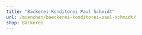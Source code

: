 ```yaml
---
title: "Bäckerei-Konditorei Paul Schmidt"
url: /muenchen/baeckerei-konditorei-paul-schmidt/
shop: Bäckerei
---
```

